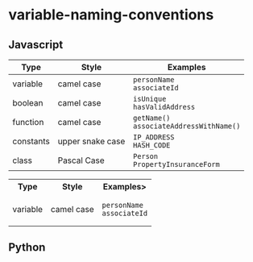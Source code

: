 # variable-naming-conventions

## Javascript

| Type      | Style            | Examples                                            |
|-----------|------------------|-----------------------------------------------------|
| variable  | camel case       | ```personName```<br>```associateId```               |
| boolean   | camel case       | ```isUnique```<br>```hasValidAddress```             |
| function  | camel case       | ```getName()```<br>```associateAddressWithName()``` |
| constants | upper snake case | ```IP_ADDRESS```<br>```HASH_CODE```                 |
| class     | Pascal Case      | ```Person```<br>```PropertyInsuranceForm```         |

<table>
<tr>
<th>Type</th>
<th>Style</th>
<th>Examples></th>
</tr>
<tr>
<td>variable</td>
<td>camel case</td>
<td>

```text
personName
associateId
```

</td>
</tr>
</table>

## Python

